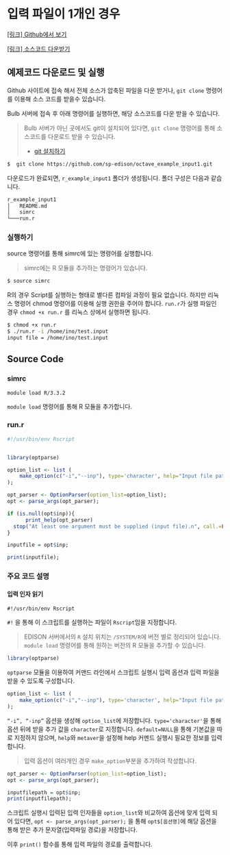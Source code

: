 
# 입력 파일이 1개인 경우
[[링크] Github에서 보기](https://github.com/sp-edison/r_example_input1)

[[링크] 소스코드 다운받기](https://github.com/sp-edison/r_example_input1/archive/master.zip)

## 예제코드 다운로드 및 실행

Github 사이트에 접속 해서 전체 소스가 압축된 파일을 다운 받거나, ```git clone``` 명령어를 이용해 소스 코드를 받을수 있습니다.

Bulb 서버에 접속 후 아래 명령어를 실행하면, 해당 소스코드를 다운 받을 수 있습니다.
> Bulb 서버가 아닌 곳에서도 git이 설치되어 있다면, ```git clone``` 명령어를 통해 소스코드를 다운로드 받을 수 있습니다.
> - [git 설치하기](https://git-scm.com/book/ko/v2/%EC%8B%9C%EC%9E%91%ED%95%98%EA%B8%B0-Git-%EC%84%A4%EC%B9%98)

```bash
$  git clone https://github.com/sp-edison/octave_example_input1.git
```

다운로드가 완료되면, ```r_example_input1``` 폴더가 생성됩니다. 폴더 구성은 다음과 같습니다.
```bash
r_example_input1
│   README.md
│   simrc
└───run.r
```
### 실행하기


source 명령어를 통해 simrc에 있는 명령어를 실행합니다.

  > simrc에는 R 모듈을 추가하는 명령어가 있습니다.

```bash
$ source simrc
```

R의 경우 Script를 실행하는 형태로 별다른 컴파일 과정이 필요 없습니다. 하지만 리눅스 명령어 chmod 명령어를 이용해 실행 권한을 주어야 합니다.  ```run.r```가 실행 파일인 경우 ```chmod +x run.r``` 를 리눅스 상에서 실행하면 됩니다.

```bash
$ chmod +x run.r
$ ./run.r -i /home/ino/test.input
input file = /home/ino/test.input
```

## Source Code
### simrc

```bash
module load R/3.3.2
```
```module load``` 명령어를 통해 R 모듈을 추가합니다.

### run.r

```r
#!/usr/bin/env Rscript


library(optparse)

option_list <- list (
    make_option(c("-i","--inp"), type='character', help="Input file path", default=NULL ,metavar="character")
);

opt_parser <- OptionParser(option_list=option_list);
opt <- parse_args(opt_parser);

if (is.null(opt$inp)){
      print_help(opt_parser)
  stop("At least one argument must be supplied (input file).n", call.=FALSE)
}

inputfile = opt$inp;

print(inputfile);
```

### 주요 코드 설명
#### 입력 인자 읽기

```
#!/usr/bin/env Rscript
```
```#!``` 을 통해 이 스크립트를 실행하는 파일이 ```Rscript```임을 지정합니다.

> EDISON 서버에서의 ```R``` 설치 위치는 ```/SYSTEM/R```에 버전 별로 정리되어 있습니다.
> ```module load``` 명령어를 통해 원하는 버전의 R 모듈을 추가할 수 있습니다.

```r
library(optparse)
```

```optparse``` 모듈을 이용하여 커맨드 라인에서 스크립트 실행시 입력 옵션과 입력 파일을 받을 수 있도록 구성합니다.


``` r
option_list <- list (
    make_option(c("-i","--inp"), type='character', help="Input file path", default=NULL ,metavar="character")
);
```

```“-i”, “-inp”``` 옵션을 생성해 ```option_list```에 저장합니다.
```type='character'```을 통해 옵션 뒤에 받을 추가 값을 ```character```로 지정합니다. ```default=NULL```을 통해 기본값을 따로 지정하지 않으며, ```help```와 ```metaver```을 설정해 help 커멘드 실행시 필요한 정보를 입력합니다.

> 입력 옵션이 여러개인 경우 ```make_option```부분을 추가하여 작성합니다.

``` r
opt_parser <- OptionParser(option_list=option_list);
opt <- parse_args(opt_parser);

inputfilepath = opt$inp;
print(inputfilepath);
```
스크립트 실행시 입력된 입력 인자들을 ```option_list```와 비교하여 옵션에 맞게 입력 되어 있다면, ```opt <- parse_args(opt_parser);``` 을 통해 ```opt$[옵션명]```에 해당 옵션을 통해 받은 추가 문자열(입력파일 경로)을 저장합니다.

이후 ```print()``` 함수를 통해 입력 파일의 경로를 출력합니다.
